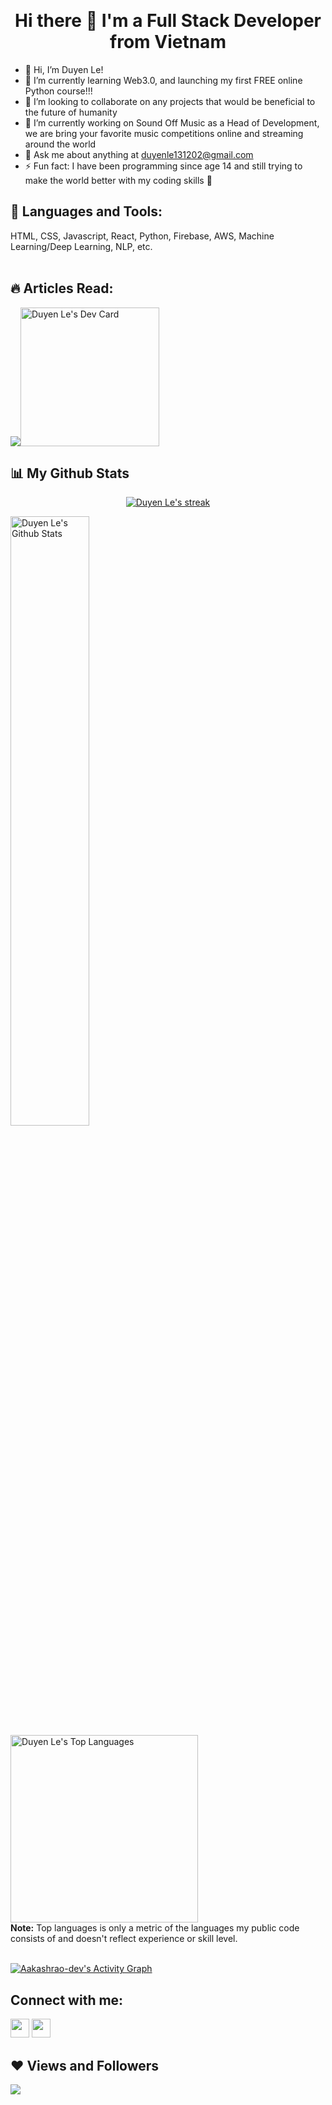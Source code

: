 <!--
**duyenle1312/duyenle1312** is a ✨ _special_ ✨ repository because its `README.md` (this file) appears on your GitHub profile.
--->
&nbsp;

<h1 align="center">Hi there 👋 I'm a Full Stack Developer from Vietnam</h1>

- 👋 Hi, I’m Duyen Le!
- 🌱 I’m currently learning Web3.0, and launching my first FREE online Python course!!! 
- 💞️ I’m looking to collaborate on any projects that would be beneficial to the future of humanity
- 🔭 I’m currently working on Sound Off Music as a Head of Development, we are bring your favorite music competitions online and streaming around the world
- 💬 Ask me about anything at duyenle131202@gmail.com
- ⚡ Fun fact: I have been programming since age 14 and still trying to make the world better with my coding skills 💞️

## 🚀 Languages and Tools:

HTML, CSS, Javascript, React, Python, Firebase, AWS, Machine Learning/Deep Learning, NLP, etc.
<br/><br />

## 🔥 Articles Read:
<a href="https://app.daily.dev/duyenle">
    <img src="https://app.daily.dev/duyenle"><img src="https://api.daily.dev/devcards/2ed8c70064984751bf2a0b6530a9b920.png?r=1lt" width="222" alt="Duyen Le's Dev Card"/>
  </a>

## 📊 My Github Stats

<p align="center">
    <a href="https://github.com/duyenle1312">
        <img title="🔥 Get streak stats for your profile at git.io/streak-stats" alt="Duyen Le's streak" src="https://github-readme-streak-stats.herokuapp.com/?user=duyenle1312&theme=black-ice&hide_border=true&stroke=0000&background=060A0CD0"/>
    </a>
</p>
    <a href="https://github.com/duyenle1312"><img alt="Duyen Le's Github Stats" src="https://github-readme-stats.vercel.app/api?username=duyenle1312&show_icons=true&count_private=true&theme=react&hide_border=true&bg_color=0D1117"  width="50%"/></a>
  <a href="https://github.com/duyenle1312"><img alt="Duyen Le's Top Languages" src="https://github-readme-stats.vercel.app/api/top-langs/?username=duyenle1312&langs_count=8&count_private=true&layout=compact&theme=react&hide_border=true&bg_color=0D1117" width="300px"/></a>
  <br/>
  <b>Note:</b> Top languages is only a metric of the languages my public code consists of and doesn't reflect experience or skill level.
<br/>
<br/>

<a href="https://github.com/duyenle1312/github-readme-activity-graph"><img alt="Aakashrao-dev's Activity Graph" src="https://activity-graph.herokuapp.com/graph?username=duyenle1312&bg_color=0D1117&color=5BCDEC&line=5BCDEC&point=FFFFFF&hide_border=true" /></a>


## Connect with me:

<p align="left">

<a href = "https://www.linkedin.com/in/lengomyduyen/"><img src="https://img.icons8.com/fluent/48/000000/linkedin.png" width="30px"/></a>
<a href = "https://www.instagram.com/lengo1312/"><img src="https://img.icons8.com/fluent/48/000000/instagram-new.png" width="30px"/></a>
  
</p>

## ❤ Views and Followers

<a href="https://www.github.com/duyenle1312" target="_blank" rel="noreferrer"><img
src="https://img.shields.io/github/followers/duyenle1312?logo=github&style=for-the-badge&color=3382ed&labelColor=1c1917" /></a>

